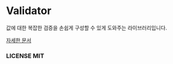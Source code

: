 # Validator

값에 대한 복잡한 검증을 손쉽게 구성할 수 있게 도와주는 라이브러리입니다. 


[자세한 문서](./packages/validator/README.md)


### LICENSE MIT
